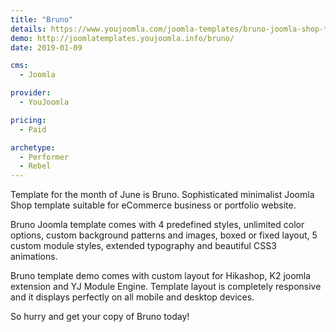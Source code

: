 ```yaml
---
title: "Bruno"
details: https://www.youjoomla.com/joomla-templates/bruno-joomla-shop-template.html
demo: http://joomlatemplates.youjoomla.info/bruno/
date: 2019-01-09

cms: 
  - Joomla

provider:
  - YouJoomla

pricing:
  - Paid

archetype:
  - Performer
  - Rebel
--- 
```


Template for the month of June is Bruno. Sophisticated minimalist Joomla Shop template suitable for eCommerce  business or portfolio website. 

Bruno Joomla template comes with 4 predefined styles, unlimited color options, custom background patterns and images, boxed or fixed layout, 5 custom module styles, extended typography and beautiful CSS3 animations.

Bruno template demo comes with custom layout for Hikashop, K2 joomla extension and YJ Module Engine. Template layout is completely responsive and it displays perfectly on all mobile  and desktop devices.

So hurry and get your copy of Bruno today!
